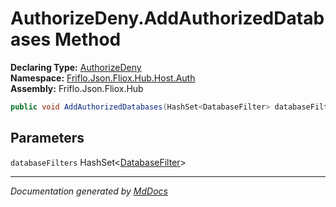 ﻿<!--  
  <auto-generated>   
    The contents of this file were generated by a tool.  
    Changes to this file may be list if the file is regenerated  
  </auto-generated>   
-->

# AuthorizeDeny.AddAuthorizedDatabases Method

**Declaring Type:** [AuthorizeDeny](../index.md)  
**Namespace:** [Friflo.Json.Fliox.Hub.Host.Auth](../../index.md)  
**Assembly:** Friflo.Json.Fliox.Hub

```csharp
public void AddAuthorizedDatabases(HashSet<DatabaseFilter> databaseFilters);
```

## Parameters

`databaseFilters`  HashSet\<[DatabaseFilter](../../DatabaseFilter/index.md)\>

___

*Documentation generated by [MdDocs](https://github.com/ap0llo/mddocs)*
